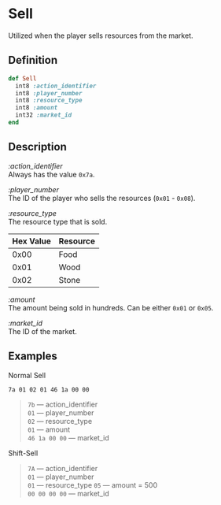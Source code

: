 # Sell

Utilized when the player sells resources from the market.

## Definition

```ruby
def Sell
  int8 :action_identifier
  int8 :player_number
  int8 :resource_type
  int8 :amount
  int32 :market_id
end
```

## Description

*:action_identifier*  
Always has the value `0x7a`.

*:player_number*  
The ID of the player who sells the resources (`0x01` - `0x08`).

*:resource_type*  
The resource type that is sold.

Hex Value | Resource
----------|---------
0x00      | Food
0x01      | Wood
0x02      | Stone

*:amount*  
The amount being sold in hundreds. Can be either `0x01` or `0x05`.

*:market_id*  
The ID of the market.

## Examples

Normal Sell

`7a 01 02 01 46 1a 00 00`

>`7b` &mdash; action_identifier  
>`01` &mdash; player_number  
>`02` &mdash; resource_type  
>`01` &mdash; amount    
>`46 1a 00 00` &mdash; market_id  

Shift-Sell

>`7A` &mdash; action_identifier  
>`01` &mdash; player_number  
>`01` &mdash; resource_type
>`05` &mdash; amount = 500    
>`00 00 00 00` &mdash; market_id
